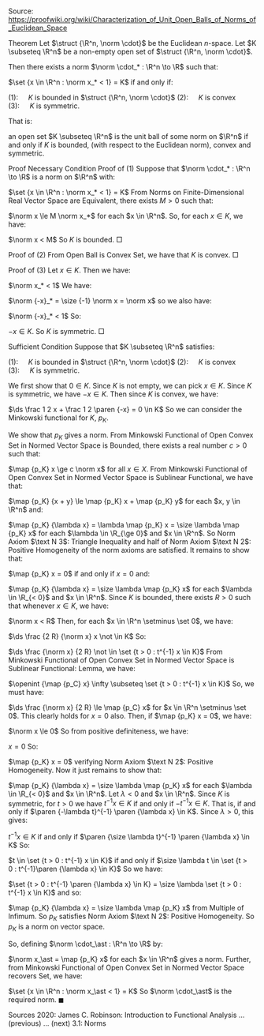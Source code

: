 # 

Source: https://proofwiki.org/wiki/Characterization_of_Unit_Open_Balls_of_Norms_of_Euclidean_Space



Theorem
Let $\struct {\R^n, \norm \cdot}$ be the Euclidean $n$-space. 
Let $K \subseteq \R^n$ be a non-empty open set of $\struct {\R^n, \norm \cdot}$.

Then there exists a norm $\norm \cdot_* : \R^n \to \R$ such that: 

$\set {x \in \R^n : \norm x_* < 1} = K$
if and only if:

$(1): \quad$ $K$ is bounded in $\struct {\R^n, \norm \cdot}$
$(2): \quad$ $K$ is convex
$(3): \quad$ $K$ is symmetric.

That is: 

an open set $K \subseteq \R^n$ is the unit ball of some norm on $\R^n$ if and only if $K$ is bounded, (with respect to the Euclidean norm), convex and symmetric.


Proof
Necessary Condition
Proof of $(1)$
Suppose that $\norm \cdot_* : \R^n \to \R$ is a norm on $\R^n$ with: 

$\set {x \in \R^n : \norm x_* < 1} = K$
From Norms on Finite-Dimensional Real Vector Space are Equivalent, there exists $M > 0$ such that: 

$\norm x \le M \norm x_*$
for each $x \in \R^n$.
So, for each $x \in K$, we have: 

$\norm x < M$
So $K$ is bounded.
$\Box$


Proof of $(2)$
From Open Ball is Convex Set, we have that $K$ is convex.
$\Box$


Proof of $(3)$
Let $x \in K$. 
Then we have: 

$\norm x_* < 1$
We have: 

$\norm {-x}_* = \size {-1} \norm x = \norm x$
so we also have: 

$\norm {-x}_* < 1$
So:

$-x \in K$.
So $K$ is symmetric.
$\Box$


Sufficient Condition
Suppose that $K \subseteq \R^n$ satisfies:

$(1): \quad$ $K$ is bounded in $\struct {\R^n, \norm \cdot}$
$(2): \quad$ $K$ is convex
$(3): \quad$ $K$ is symmetric.

We first show that $0 \in K$.
Since $K$ is not empty, we can pick $x \in K$. 
Since $K$ is symmetric, we have $-x \in K$. 
Then since $K$ is convex, we have: 

$\ds \frac 1 2 x + \frac 1 2 \paren {-x} = 0 \in K$
So we can consider the Minkowski functional for $K$, $p_K$.

We show that $p_K$ gives a norm. 
From Minkowski Functional of Open Convex Set in Normed Vector Space is Bounded, there exists a real number $c > 0$ such that: 

$\map {p_K} x \ge c \norm x$ for all $x \in X$.
From Minkowski Functional of Open Convex Set in Normed Vector Space is Sublinear Functional, we have that: 

$\map {p_K} {x + y} \le \map {p_K} x + \map {p_K} y$ for each $x, y \in \R^n$
and:

$\map {p_K} {\lambda x} = \lambda \map {p_K} x = \size \lambda \map {p_K} x$ for each $\lambda \in \R_{\ge 0}$ and $x \in \R^n$.
So Norm Axiom $\text N 3$: Triangle Inequality and half of Norm Axiom $\text N 2$: Positive Homogeneity of the norm axioms are satisfied. 
It remains to show that: 

$\map {p_K} x = 0$ if and only if $x = 0$
and:

$\map {p_K} {\lambda x} = \size \lambda \map {p_K} x$ for each $\lambda \in \R_{< 0}$ and $x \in \R^n$.
Since $K$ is bounded, there exists $R > 0$ such that whenever $x \in K$, we have: 

$\norm x < R$
Then, for each $x \in \R^n \setminus \set 0$, we have: 

$\ds \frac {2 R} {\norm x} x \not \in K$
So:

$\ds \frac {\norm x} {2 R} \not \in \set {t > 0 : t^{-1} x \in K}$
From Minkowski Functional of Open Convex Set in Normed Vector Space is Sublinear Functional: Lemma, we have: 

$\openint {\map {p_C} x} \infty \subseteq \set {t > 0 : t^{-1} x \in K}$
So, we must have: 

$\ds \frac {\norm x} {2 R} \le \map {p_C} x$
for $x \in \R^n \setminus \set 0$.
This clearly holds for $x = 0$ also.
Then, if $\map {p_K} x = 0$, we have: 

$\norm x \le 0$
So from positive definiteness, we have: 

$x = 0$
So:

$\map {p_K} x = 0$
verifying Norm Axiom $\text N 2$: Positive Homogeneity.
Now it just remains to show that: 

$\map {p_K} {\lambda x} = \size \lambda \map {p_K} x$ for each $\lambda \in \R_{< 0}$ and $x \in \R^n$.
Let $\lambda < 0$ and $x \in \R^n$.
Since $K$ is symmetric, for $t > 0$ we have $t^{-1} x \in K$ if and only if $-t^{-1} x \in K$.
That is, if and only if $\paren {-\lambda t}^{-1} \paren {\lambda x} \in K$. 
Since $\lambda > 0$, this gives:

$t^{-1} x \in K$ if and only if $\paren {\size \lambda t}^{-1} \paren {\lambda x} \in K$
So: 

$t \in \set {t > 0 : t^{-1} x \in K}$ if and only if $\size \lambda t \in \set {t > 0 : t^{-1}\paren {\lambda x} \in K}$
So we have: 

$\set {t > 0 : t^{-1} \paren {\lambda x} \in K} = \size \lambda \set {t > 0 : t^{-1} x \in K}$
and so:

$\map {p_K} {\lambda x} = \size \lambda \map {p_K} x$
from Multiple of Infimum.
So $p_K$ satisfies Norm Axiom $\text N 2$: Positive Homogeneity. 
So $p_K$ is a norm on vector space.

So, defining $\norm \cdot_\ast : \R^n \to \R$ by: 

$\norm x_\ast = \map {p_K} x$
for each $x \in \R^n$ gives a norm.
Further, from Minkowski Functional of Open Convex Set in Normed Vector Space recovers Set, we have: 

$\set {x \in \R^n : \norm x_\ast < 1} = K$
So $\norm \cdot_\ast$ is the required norm.
$\blacksquare$


Sources
2020: James C. Robinson: Introduction to Functional Analysis ... (previous) ... (next) $3.1$: Norms





